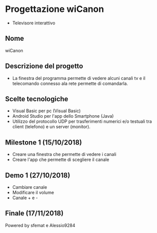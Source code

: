 # Progettazione wiCanon
- Televisore interattivo

## Nome
wiCanon

## Descrizione del progetto
- La finestra del programma permette di vedere alcuni canali tv e il telecomando connesso ala rete permette di comandarla.

## Scelte tecnologiche
- Visual Basic per pc (Visual Basic)
- Android Studio per l'app dello Smartphone (Java)
- Utilizzo del protocollo UDP per trasferimenti numerici e/o testuali tra client (telefono) e un server (monitor).

## Milestone 1 (15/10/2018)
- Creare una finestra che permette di vedere i canali
- Creare l'app che permette di scegliere il canale

## Demo 1 (27/10/2018)
- Cambiare canale
- Modificare il volume
- Canale + e -

## Finale (17/11/2018)

Powered by sfemat e Alessio9284
